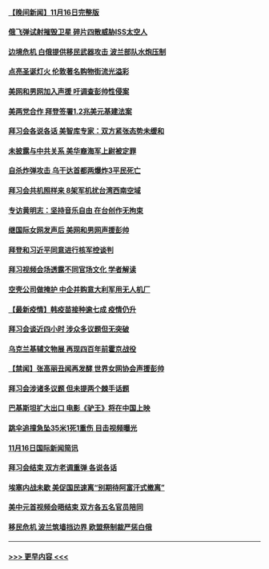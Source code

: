 #### [【晚间新闻】11月16日完整版](../pages/prog202/a103270519.md?t=11171350) 
#### [俄飞弹试射摧毁卫星 碎片四散威胁ISS太空人](../pages/prog202/a103270538.md?t=11171350) 
#### [边境危机 白俄提供移民武器攻击 波兰部队水炮压制](../pages/prog202/a103270444.md?t=11171350) 
#### [点亮圣诞灯火 伦敦著名购物街流光溢彩](../pages/prog202/a103270360.md?t=11171350) 
#### [美网和男网加入声援 吁调查彭帅性侵案](../pages/prog202/a103270342.md?t=11171350) 
#### [美两党合作 拜登签署1.2兆美元基建法案](../pages/prog202/a103270313.md?t=11171350) 
#### [拜习会各说各话 美智库专家：双方紧张态势未缓和](../pages/prog202/a103270372.md?t=11171350) 
#### [未披露与中共关系 美华裔海军上尉被定罪](../pages/prog202/a103270291.md?t=11171350) 
#### [自杀炸弹攻击 乌干达首都两爆炸3平民死亡](../pages/prog202/a103270311.md?t=11171350) 
#### [拜习会共机照样来 8架军机扰台湾西南空域](../pages/prog202/a103270065.md?t=11171350) 
#### [专访黄明志：坚持音乐自由 在台创作无拘束](../pages/prog202/a103270298.md?t=11171350) 
#### [继国际女网发声后 美网和男网声援彭帅](../pages/prog202/a103270280.md?t=11171350) 
#### [拜登和习近平同意进行核军控谈判](../pages/prog202/a103270224.md?t=11171350) 
#### [拜习视频会场透露不同官场文化 学者解读](../pages/prog202/a103270219.md?t=11171350) 
#### [空壳公司做掩护 中企并购意大利军用无人机厂](../pages/prog202/a103270083.md?t=11171350) 
#### [【最新疫情】韩疫苗接种逾七成 疫情仍升](../pages/prog202/a103270141.md?t=11171350) 
#### [拜习会谈近四小时 涉众多议题但无突破](../pages/prog202/a103270138.md?t=11171350) 
#### [乌克兰基辅文物展 再现四百年前霍京战役](../pages/prog202/a103270144.md?t=11171350) 
#### [【禁闻】张高丽丑闻再发酵 世界女网协会声援彭帅](../pages/prog202/a103270063.md?t=11171350) 
#### [拜习会涉诸多议题 但未提两个棘手话题](../pages/prog202/a103270051.md?t=11171350) 
#### [巴基斯坦扩大出口 电影《驴王》将在中国上映](../pages/prog202/a103269980.md?t=11171350) 
#### [跳伞追撞急坠35米1死1重伤 目击视频曝光](../pages/prog202/a103269887.md?t=11171350) 
#### [11月16日国际新闻简讯](../pages/prog202/a103269908.md?t=11171350) 
#### [拜习会结束 双方老调重弹 各说各话](../pages/prog202/a103269850.md?t=11171350) 
#### [埃塞内战未歇 美促国民速离“别期待阿富汗式撤离”](../pages/prog202/a103269814.md?t=11171350) 
#### [美中元首视频会晤结束 双方各五名官员陪同](../pages/prog202/a103269777.md?t=11171350) 
#### [移民危机 波兰筑墙挡边界 欧盟祭制裁严惩白俄](../pages/prog202/a103269733.md?t=11171350) 

----
#### [ >>> 更早内容 <<< ](../indexes/prog202-earlier.md)
